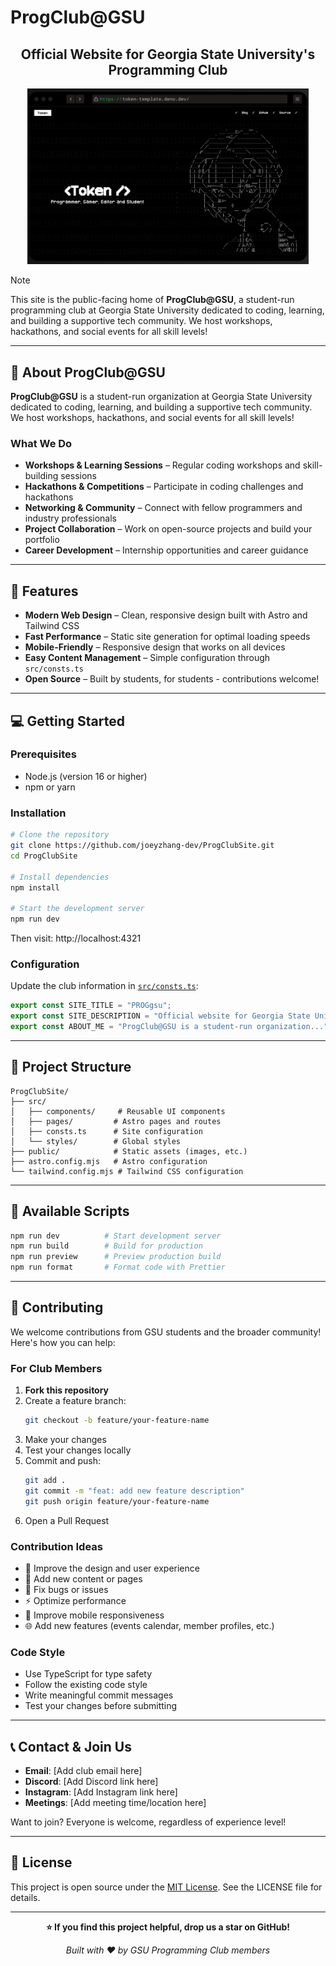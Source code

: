 # ProgClub@GSU
<h2 align="center">Official Website for Georgia State University's Programming Club</h2>

<p align="center">
    <img alt="hero" width="450" src="public/image.png" />
</p>

> [!NOTE]
>
> This site is the public-facing home of **ProgClub@GSU**, a student-run programming club at Georgia State University dedicated to coding, learning, and building a supportive tech community. We host workshops, hackathons, and social events for all skill levels!

---

## 🌟 About ProgClub@GSU

**ProgClub@GSU** is a student-run organization at Georgia State University dedicated to coding, learning, and building a supportive tech community. We host workshops, hackathons, and social events for all skill levels!

### What We Do
- **Workshops & Learning Sessions** – Regular coding workshops and skill-building sessions
- **Hackathons & Competitions** – Participate in coding challenges and hackathons
- **Networking & Community** – Connect with fellow programmers and industry professionals
- **Project Collaboration** – Work on open-source projects and build your portfolio
- **Career Development** – Internship opportunities and career guidance

---

## 🚀 Features

- **Modern Web Design** – Clean, responsive design built with Astro and Tailwind CSS
- **Fast Performance** – Static site generation for optimal loading speeds
- **Mobile-Friendly** – Responsive design that works on all devices
- **Easy Content Management** – Simple configuration through `src/consts.ts`
- **Open Source** – Built by students, for students - contributions welcome!

---

## 💻 Getting Started

### Prerequisites
- Node.js (version 16 or higher)
- npm or yarn

### Installation

```bash
# Clone the repository
git clone https://github.com/joeyzhang-dev/ProgClubSite.git
cd ProgClubSite

# Install dependencies
npm install

# Start the development server
npm run dev
```

Then visit: http://localhost:4321

### Configuration

Update the club information in [`src/consts.ts`](src/consts.ts):

```typescript
export const SITE_TITLE = "PROGgsu";
export const SITE_DESCRIPTION = "Official website for Georgia State University's Programming Club...";
export const ABOUT_ME = "ProgClub@GSU is a student-run organization...";
```

---

## 📁 Project Structure

```
ProgClubSite/
├── src/
│   ├── components/     # Reusable UI components
│   ├── pages/         # Astro pages and routes
│   ├── consts.ts      # Site configuration
│   └── styles/        # Global styles
├── public/            # Static assets (images, etc.)
├── astro.config.mjs   # Astro configuration
└── tailwind.config.mjs # Tailwind CSS configuration
```

---

## 🔧 Available Scripts

```bash
npm run dev          # Start development server
npm run build        # Build for production
npm run preview      # Preview production build
npm run format       # Format code with Prettier
```

---

## 🤝 Contributing

We welcome contributions from GSU students and the broader community! Here's how you can help:

### For Club Members
1. **Fork this repository**
2. Create a feature branch:
   ```bash
   git checkout -b feature/your-feature-name
   ```
3. Make your changes
4. Test your changes locally
5. Commit and push:
   ```bash
   git add .
   git commit -m "feat: add new feature description"
   git push origin feature/your-feature-name
   ```
6. Open a Pull Request

### Contribution Ideas
- 🎨 Improve the design and user experience
- 📝 Add new content or pages
- 🐛 Fix bugs or issues
- ⚡ Optimize performance
- 📱 Improve mobile responsiveness
- 🌐 Add new features (events calendar, member profiles, etc.)

### Code Style
- Use TypeScript for type safety
- Follow the existing code style
- Write meaningful commit messages
- Test your changes before submitting

---

## 📞 Contact & Join Us

- **Email**: [Add club email here]
- **Discord**: [Add Discord link here]
- **Instagram**: [Add Instagram link here]
- **Meetings**: [Add meeting time/location here]

Want to join? Everyone is welcome, regardless of experience level!

---

## 📄 License

This project is open source under the [MIT License](LICENSE). See the LICENSE file for details.

---

<p align="center">
<strong>⭐ If you find this project helpful, drop us a star on GitHub!</strong>
</p>

<p align="center">
<em>Built with ❤️ by GSU Programming Club members</em>
</p>
